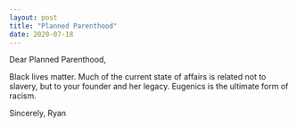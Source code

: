 ```yaml
---
layout: post
title: "Planned Parenthood"
date: 2020-07-18
---
```


Dear Planned Parenthood,

Black lives matter. Much of the current state of affairs is related not to slavery, but to your founder and her legacy. Eugenics is the ultimate form of racism.

Sincerely,
Ryan
